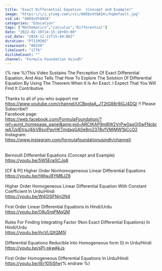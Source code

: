 ```yaml
---
title: "Exact Differential Equation  (Concept and Example)"
image: "https:\/\/i.ytimg.com\/vi\/A0EQvUtQA5A\/hqdefault.jpg"
vid_id: "A0EQvUtQA5A"
categories: "Education"
tags: ["Mathematics","calculus","Differential"]
date: "2022-02-19T14:15:10+03:00"
vid_date: "2018-12-22T15:40:06Z"
duration: "PT11M20S"
viewcount: "80258"
likeCount: "1776"
dislikeCount: ""
channel: "Formula Foundation Usindh"
---
```

{% raw %}This Video Sustains The Perception Of Exact Differential Equation, And Also Tells That How To Explore The Solution Of Differential Equation By Using The Theorem When It Is An Exact. I Expect That You Will Find It Contributive.<br /><br />Thanks to all of you who support me <br /><a rel="nofollow" target="blank" href="https://www.youtube.com/channel/UCBqglaA_JT2tG88r9iGJ4DQ/">https://www.youtube.com/channel/UCBqglaA_JT2tG88r9iGJ4DQ/</a> !! Please Subscribe!!<br />Facebook page:<br /><a rel="nofollow" target="blank" href="https://web.facebook.com/FormulaFoundation/?ref=aymt_homepage_panel&amp;eid=ARCtKAP9mBW2VrPw0aqOj5wFNobrwA7JxlEtrpJ4ikVBsviPavHKTmdaqGA0e8m2378vfVMjMW1bCcO2">https://web.facebook.com/FormulaFoundation/?ref=aymt_homepage_panel&amp;eid=ARCtKAP9mBW2VrPw0aqOj5wFNobrwA7JxlEtrpJ4ikVBsviPavHKTmdaqGA0e8m2378vfVMjMW1bCcO2</a><br />Instagram:<br /> <a rel="nofollow" target="blank" href="https://www.instagram.com/formulafoundationusindh/channel/">https://www.instagram.com/formulafoundationusindh/channel/</a><br /><br /><br />Bernoulli Differential Equations (Concept and Example)<br /><a rel="nofollow" target="blank" href="https://youtu.be/5W5EraGCJq8">https://youtu.be/5W5EraGCJq8</a><br /><br />[CF &amp; PI] Higher Order Nonhomogeneous Linear Differential Equations<br /><a rel="nofollow" target="blank" href="https://youtu.be/hWwJ8YMBJZ8">https://youtu.be/hWwJ8YMBJZ8</a><br /><br />Higher Order Homogeneous Linear Differential Equation With Constant Coefficient In Urdu/Hindi<br /><a rel="nofollow" target="blank" href="https://youtu.be/W4GlSFNm2N4">https://youtu.be/W4GlSFNm2N4</a><br /><br />First Order Linear Differential Equations In Hindi/Urdu<br /><a rel="nofollow" target="blank" href="https://youtu.be/O8u5rqPMqQM">https://youtu.be/O8u5rqPMqQM</a><br /><br />Rules For Finding Integrating Factor (Non Exact Differential Equations) In Hindi/Urdu<br /><a rel="nofollow" target="blank" href="https://youtu.be/ihcVLQXQM5I">https://youtu.be/ihcVLQXQM5I</a><br /><br />Differential Equations Reducible Into Homogeneous form (I) in Urdu/Hindi<br /><a rel="nofollow" target="blank" href="https://youtu.be/sPI-pkwAkJs">https://youtu.be/sPI-pkwAkJs</a><br /><br />First Order Homogeneous Differential Equations In Urdu/Hindi<br /><a rel="nofollow" target="blank" href="https://youtu.be/ilEr105iSfw">https://youtu.be/ilEr105iSfw</a>{% endraw %}

